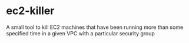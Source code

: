 # ec2-killer

A small tool to kill EC2 machines that have been running more than some specified time in a given VPC with a particular security group
